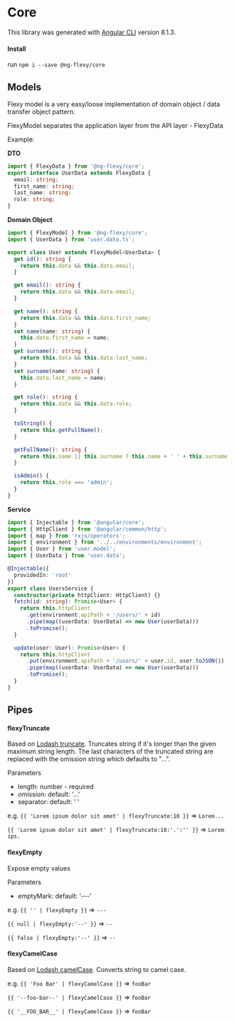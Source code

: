 # Core

This library was generated with [Angular CLI](https://github.com/angular/angular-cli) version 8.1.3.

#### Install

run `npm i --save @ng-flexy/core`

## Models

Flexy model is a very easy/loose implementation of domain object / data transfer object pattern.

FlexyModel separates the application layer from the API layer - FlexyData

Example:

<strong>DTO</strong>

```typescript
import { FlexyData } from '@ng-flexy/core';
export interface UserData extends FlexyData {
  email: string;
  first_name: string;
  last_name: string;
  role: string;
}
```

<strong>Domain Object</strong>

```typescript
import { FlexyModel } from '@ng-flexy/core';
import { UserData } from 'user.data.ts';

export class User extends FlexyModel<UserData> {
  get id(): string {
    return this.data && this.data.email;
  }

  get email(): string {
    return this.data && this.data.email;
  }

  get name(): string {
    return this.data && this.data.first_name;
  }
  set name(name: string) {
    this.data.first_name = name;
  }
  get surname(): string {
    return this.data && this.data.last_name;
  }
  set surname(name: string) {
    this.data.last_name = name;
  }

  get role(): string {
    return this.data && this.data.role;
  }

  toString() {
    return this.getFullName();
  }

  getFullName(): string {
    return this.name || this.surname ? this.name + ' ' + this.surname : '[' + this.email + ']';
  }

  isAdmin() {
    return this.role === 'admin';
  }
}
```

<strong>Service</strong>

```typescript
import { Injectable } from '@angular/core';
import { HttpClient } from '@angular/common/http';
import { map } from 'rxjs/operators';
import { environment } from '../../environments/environment';
import { User } from 'user.model';
import { UserData } from 'user.data';

@Injectable({
  providedIn: 'root'
})
export class UsersService {
  constructor(private httpClient: HttpClient) {}
  fetch(id: string): Promise<User> {
    return this.httpClient
      .get(environment.apiPath + '/users/' + id)
      .pipe(map((userData: UserData) => new User(userData)))
      .toPromise();
  }

  update(user: User): Promise<User> {
    return this.httpClient
      .put(environment.apiPath + '/users/' + user.id, user.toJSON())
      .pipe(map((userData: UserData) => new User(userData)))
      .toPromise();
  }
}
```

## Pipes

#### flexyTruncate

Based on <a href="https://lodash.com/docs/4.17.15#truncate" target="_blank">Lodash truncate</a>. Truncates string if it's longer than the given maximum string length. The last characters of the truncated string are replaced with the omission string which defaults to "...".

Parameters

- length: number - required
- omission: default: '...'
- separator: default: ' '

e.g.
`{{ 'Lorem ipsum dolor sit amet' | flexyTruncate:10 }}` => `Lorem...`

`{{ 'Lorem ipsum dolor sit amet' | flexyTruncate:10:'.':'' }}` => `Lorem ips.`

#### flexyEmpty

Expose empty values

Parameters

- emptyMark: default: '---'

e.g.
`{{ '' | flexyEmpty }}` => `---`

`{{ null | flexyEmpty:'--' }}` => `--`

`{{ false | flexyEmpty:'--' }}` => `--`

#### flexyCamelCase

Based on <a href="https://lodash.com/docs/4.17.15#camelCase" target="_blank">Lodash camelCase</a>. Converts string to camel case.

e.g.
`{{ 'Foo Bar' | flexyCamelCase }}` => `fooBar`

`{{ '--foo-bar--' | flexyCamelCase }}` => `fooBar`

`{{ '__FOO_BAR__' | flexyCamelCase }}` => `fooBar`
